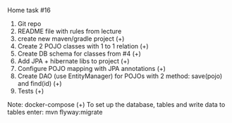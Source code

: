 Home task #16
1. Git repo
2. README file with rules from lecture
3. create new maven/gradle project (+)
4. Create 2 POJO classes with 1 to 1 relation (+)
5. Create DB schema for classes from #4 (+)
6. Add JPA + hibernate libs to project (+)
7. Configure POJO mapping with JPA annotations (+)
8. Create DAO (use EntityManager) for POJOs with 2 method: save(pojo) and find(id) (+)
9. Tests (+)

Note: 
docker-compose (+)
To set up the database, tables and write data to tables enter: mvn flyway:migrate